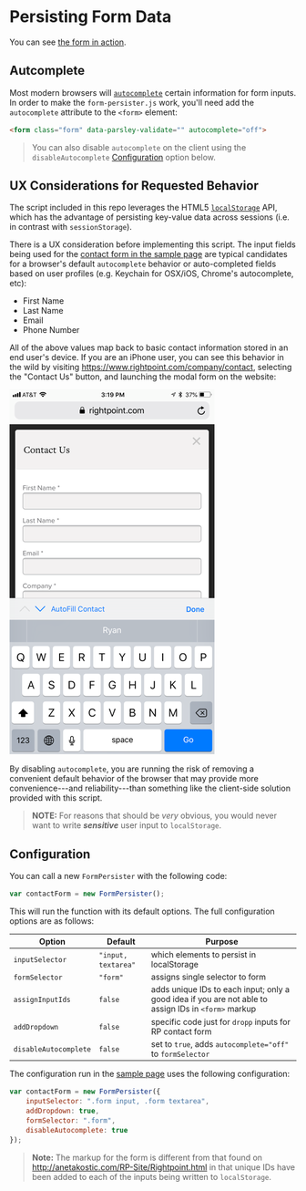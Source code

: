 # Persisting Form Data

You can see [the form in action][sample].

## Autcomplete

Most modern browsers will [`autocomplete`][auto] certain information for form inputs. In order to make the `form-persister.js` work, you'll need add the `autocomplete` attribute to the `<form>` element:

```html
<form class="form" data-parsley-validate="" autocomplete="off">
```

> You can also disable `autocomplete` on the client using the `disableAutocomplete` [Configuration](#configuration) option below.

## UX Considerations for Requested Behavior

The script included in this repo leverages the HTML5 [`localStorage`][ls] API, which has the advantage of persisting key-value data across sessions (i.e. in contrast with `sessionStorage`).

There is a UX consideration before implementing this script. The input fields being used for the [contact form in the sample page][sample] are typical candidates for a browser's default `autocomplete` behavior or auto-completed fields based on user profiles (e.g. Keychain for OSX/iOS, Chrome's autocomplete, etc):

* First Name
* Last Name
* Email
* Phone Number

All of the above values map back to basic contact information stored in an end user's device. If you are an iPhone user, you can see this behavior in the wild by visiting <https://www.rightpoint.com/company/contact>, selecting the "Contact Us" button, and launching the modal form on the website:

![Screenshot of autocomplete functionality on iOS that pulls from the user's contact information](./temp-img/iphone-screenshot.png)

By disabling `autocomplete`, you are running the risk of removing a convenient default behavior of the browser that may provide more convenience---and reliability---than something like the client-side solution provided with this script.

> **NOTE:** For reasons that should be *very* obvious, you would never want to write ***sensitive*** user input to `localStorage`.

## Configuration

You can call a new `FormPersister` with the following code:

```js
var contactForm = new FormPersister();
```

This will run the function with its default options. The full configuration options are as follows:

| Option | Default | Purpose |
| ------ | ------- | ------- |
| `inputSelector` | `"input, textarea"` | which elements to persist in localStorage | 
| `formSelector` | `"form"` | assigns single selector to form | 
| `assignInputIds` | `false` | adds unique IDs to each input; only a good idea if you are not able to assign IDs in `<form>` markup |
| `addDropdown` | `false` | specific code just for `dropp` inputs for RP contact form |
| `disableAutocomplete` | `false` | set to `true`, adds `autocomplete="off"` to `formSelector` | 

The configuration run in the [sample page][sample] uses the following configuration:

```js
var contactForm = new FormPersister({
    inputSelector: ".form input, .form textarea",
    addDropdown: true,
    formSelector: ".form",
    disableAutocomplete: true
});
```

> **Note:** The markup for the form is different from that found on <http://anetakostic.com/RP-Site/Rightpoint.html> in that unique IDs have been added to each of the inputs being written to `localStorage`.


[auto]: https://developer.mozilla.org/en-US/docs/Web/Security/Securing_your_site/Turning_off_form_autocompletion
[ls]: https://developer.mozilla.org/en-US/docs/Web/API/Window/localStorage
[sample]: https://rdwatters.github.io/form-persister/
